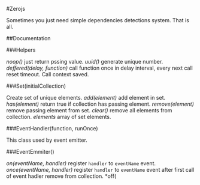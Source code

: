 #Zerojs

Sometimes you just need simple dependencies detections system.
That is all.

##Documentation

###Helpers

*noop()* just return pssing value.
*uuid()* generate unique number.
*deffered(delay, function)* call function once in delay interval, every next call reset timeout. Call context saved.

###Set(initialCollection)

Create set of unique elements.
*add(element)* add element in set.
*has(element)* return true if collection has passing element.
*remove(element)* remove passing element from set.
*clear()* remove all elements from collection.
*elements* array of set elements.

###EventHandler(function, runOnce)

This class used by event emitter.

###EventEmmiter()

*on(eventName, handler)* register `handler` to `eventName` event.
*once(eventName, handler)* register `handler` to `eventName` event after first call of event hadler remove from collection.
*off(




